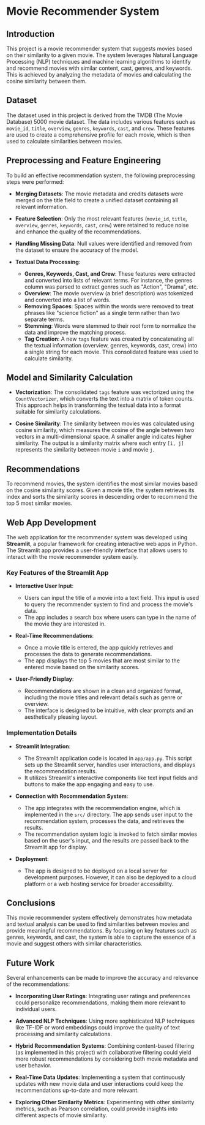 # Movie Recommender System

## Introduction

This project is a movie recommender system that suggests movies based on their similarity to a given movie. The system leverages Natural Language Processing (NLP) techniques and machine learning algorithms to identify and recommend movies with similar content, cast, genres, and keywords. This is achieved by analyzing the metadata of movies and calculating the cosine similarity between them.

## Dataset

The dataset used in this project is derived from the TMDB (The Movie Database) 5000 movie dataset. The data includes various features such as `movie_id`, `title`, `overview`, `genres`, `keywords`, `cast`, and `crew`. These features are used to create a comprehensive profile for each movie, which is then used to calculate similarities between movies.

## Preprocessing and Feature Engineering

To build an effective recommendation system, the following preprocessing steps were performed:

- **Merging Datasets**: The movie metadata and credits datasets were merged on the title field to create a unified dataset containing all relevant information.

- **Feature Selection**: Only the most relevant features (`movie_id`, `title`, `overview`, `genres`, `keywords`, `cast`, `crew`) were retained to reduce noise and enhance the quality of the recommendations.

- **Handling Missing Data**: Null values were identified and removed from the dataset to ensure the accuracy of the model.

- **Textual Data Processing**:
  - **Genres, Keywords, Cast, and Crew**: These features were extracted and converted into lists of relevant terms. For instance, the genres column was parsed to extract genres such as "Action", "Drama", etc.
  - **Overview**: The movie overview (a brief description) was tokenized and converted into a list of words.
  - **Removing Spaces**: Spaces within the words were removed to treat phrases like "science fiction" as a single term rather than two separate terms.
  - **Stemming**: Words were stemmed to their root form to normalize the data and improve the matching process.
  - **Tag Creation**: A new `tags` feature was created by concatenating all the textual information (overview, genres, keywords, cast, crew) into a single string for each movie. This consolidated feature was used to calculate similarity.

## Model and Similarity Calculation

- **Vectorization**: The consolidated `tags` feature was vectorized using the `CountVectorizer`, which converts the text into a matrix of token counts. This approach helps in transforming the textual data into a format suitable for similarity calculations.

- **Cosine Similarity**: The similarity between movies was calculated using cosine similarity, which measures the cosine of the angle between two vectors in a multi-dimensional space. A smaller angle indicates higher similarity. The output is a similarity matrix where each entry `[i, j]` represents the similarity between movie `i` and movie `j`.

## Recommendations

To recommend movies, the system identifies the most similar movies based on the cosine similarity scores. Given a movie title, the system retrieves its index and sorts the similarity scores in descending order to recommend the top 5 most similar movies.

## Web App Development

The web application for the recommender system was developed using **Streamlit**, a popular framework for creating interactive web apps in Python. The Streamlit app provides a user-friendly interface that allows users to interact with the movie recommender system easily.

### Key Features of the Streamlit App

- **Interactive User Input**: 
  - Users can input the title of a movie into a text field. This input is used to query the recommender system to find and process the movie's data.
  - The app includes a search box where users can type in the name of the movie they are interested in.

- **Real-Time Recommendations**:
  - Once a movie title is entered, the app quickly retrieves and processes the data to generate recommendations.
  - The app displays the top 5 movies that are most similar to the entered movie based on the similarity scores.

- **User-Friendly Display**:
  - Recommendations are shown in a clean and organized format, including the movie titles and relevant details such as genre or overview.
  - The interface is designed to be intuitive, with clear prompts and an aesthetically pleasing layout.

### Implementation Details

- **Streamlit Integration**: 
  - The Streamlit application code is located in `app/app.py`. This script sets up the Streamlit server, handles user interactions, and displays the recommendation results.
  - It utilizes Streamlit's interactive components like text input fields and buttons to make the app engaging and easy to use.

- **Connection with Recommendation System**:
  - The app integrates with the recommendation engine, which is implemented in the `src/` directory. The app sends user input to the recommendation system, processes the data, and retrieves the results.
  - The recommendation system logic is invoked to fetch similar movies based on the user's input, and the results are passed back to the Streamlit app for display.

- **Deployment**:
  - The app is designed to be deployed on a local server for development purposes. However, it can also be deployed to a cloud platform or a web hosting service for broader accessibility.

## Conclusions

This movie recommender system effectively demonstrates how metadata and textual analysis can be used to find similarities between movies and provide meaningful recommendations. By focusing on key features such as genres, keywords, and cast, the system is able to capture the essence of a movie and suggest others with similar characteristics.

## Future Work

Several enhancements can be made to improve the accuracy and relevance of the recommendations:

- **Incorporating User Ratings**: Integrating user ratings and preferences could personalize recommendations, making them more relevant to individual users.

- **Advanced NLP Techniques**: Using more sophisticated NLP techniques like TF-IDF or word embeddings could improve the quality of text processing and similarity calculations.

- **Hybrid Recommendation Systems**: Combining content-based filtering (as implemented in this project) with collaborative filtering could yield more robust recommendations by considering both movie metadata and user behavior.

- **Real-Time Data Updates**: Implementing a system that continuously updates with new movie data and user interactions could keep the recommendations up-to-date and more relevant.

- **Exploring Other Similarity Metrics**: Experimenting with other similarity metrics, such as Pearson correlation, could provide insights into different aspects of movie similarity.

